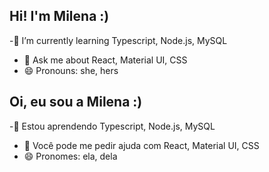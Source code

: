 ## Hi! I'm Milena :)

<!-- - 🔭 I’m currently working on ... -->
-🌱 I’m currently learning Typescript, Node.js, MySQL
<!--- 👯 I’m looking to collaborate on ... -->
<!-- - 🤔 I’m looking for help with ...  -->
- 💬 Ask me about React, Material UI, CSS
- 😄 Pronouns: she, hers
<!-- - ⚡ Fun fact: ... -->


## Oi, eu sou a Milena :)

<!-- - 🔭 I’m currently working on ... -->
-🌱 Estou aprendendo Typescript, Node.js, MySQL
<!--- 👯 I’m looking to collaborate on ...  -->
<!--- 🤔 I’m looking for help with ... -->
- 💬 Você pode me pedir ajuda com React, Material UI, CSS
- 😄 Pronomes: ela, dela
<!-- - ⚡ Fun fact: ... -->
